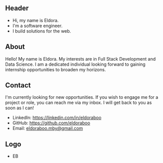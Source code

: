 ## Header

- Hi, my name is Eldora.
- I'm a software engineer.
- I build solutions for the web.

## About

Hello! My name is Eldora. My interests are in Full Stack Development and Data Science. I am a dedicated individual looking forward to gaining internship opportunities to broaden my horizons.

## Contact

I'm currently looking for new opportunities. If you wish to engage me for a project or role, you can reach me via my inbox. I will get back to you as soon as I can!

- LinkedIn: https://linkedin.com/in/eldoraboo
- GitHub: https://github.com/eldoraboo
- Email: eldoraboo.mby@gmail.com

## Logo

- EB
